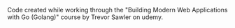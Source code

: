 Code created while working through the "Building Modern Web Applications with Go (Golang)" course by Trevor Sawler on udemy.